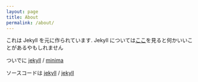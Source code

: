 ```yaml
---
layout: page
title: About
permalink: /about/
---
```


これは Jekyll を元に作られています.
Jekyll については[ここ](https://jekyllrb.com/)を見ると何かいいことがあるやもしれません

ついでに
[jekyll][jekyll-organization] /
[minima](https://github.com/jekyll/minima)

ソースコードは
[jekyll][jekyll-organization] /
[jekyll](https://github.com/jekyll/jekyll)


[jekyll-organization]: https://github.com/jekyll
